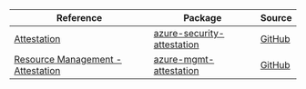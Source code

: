| Reference | Package | Source |
|---|---|---|
|[Attestation](security-attestation-readme.md)|[azure-security-attestation](https://pypi.org/project/azure-security-attestation)|[GitHub](https://github.com/Azure/azure-sdk-for-python/blob/main/sdk/attestation/azure-security-attestation)|
|[Resource Management - Attestation](mgmt-attestation-readme.md)|[azure-mgmt-attestation](https://pypi.org/project/azure-mgmt-attestation)|[GitHub](https://github.com/Azure/azure-sdk-for-python/blob/main/sdk/attestation/azure-mgmt-attestation)|
